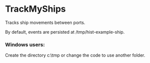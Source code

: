 # TrackMyShips

Tracks ship movements between ports.

By default, events are persisted at /tmp/hist-example-ship.

### Windows users:

Create the directory c:\tmp or change the code to use another folder.
